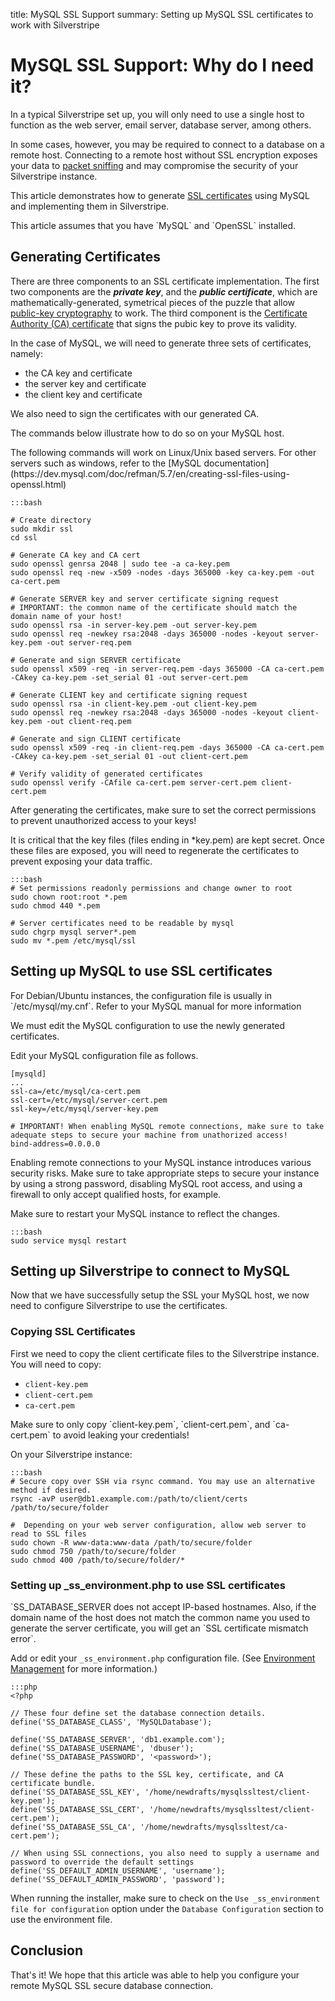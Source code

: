 title: MySQL SSL Support
summary: Setting up MySQL SSL certificates to work with Silverstripe

# MySQL SSL Support: Why do I need it?

In a typical Silverstripe set up, you will only need to use a single host to function as the web server, email server, database server, among others.

In some cases, however, you may be required to connect to a database on a remote host. Connecting to a remote host without SSL encryption exposes your data to [packet sniffing](http://www.linuxjournal.com/content/packet-sniffing-basics) and may compromise the security of your Silverstripe instance.

This article demonstrates how to generate [SSL certificates](https://hosting.review/web-hosting-glossary/#12) using MySQL and implementing them in Silverstripe.

<div class="notice" markdown='1'>
This article assumes that you have `MySQL` and `OpenSSL` installed.
</div>


## Generating Certificates

There are three components to an SSL certificate implementation. The first two components are the ***private key***, and the ***public certificate***, which are mathematically-generated, symetrical pieces of the puzzle that allow [public-key cryptography](https://en.wikipedia.org/wiki/Public-key_cryptography) to work. The third component is the [Certificate Authority (CA) certificate](https://en.wikipedia.org/wiki/Certificate_authority) that signs the pubic key to prove its validity.

In the case of MySQL, we will need to generate three sets of certificates, namely:

- the CA key and certificate
- the server key and certificate
- the client key and certificate

We also need to sign the certificates with our generated CA.

The commands below illustrate how to do so on your MySQL host.

<div class="notice" markdown='1'>
The following commands will work on Linux/Unix based servers. For other servers such as windows, refer to the [MySQL documentation](https://dev.mysql.com/doc/refman/5.7/en/creating-ssl-files-using-openssl.html)
</div>


	:::bash

	# Create directory
	sudo mkdir ssl
	cd ssl

	# Generate CA key and CA cert
	sudo openssl genrsa 2048 | sudo tee -a ca-key.pem
	sudo openssl req -new -x509 -nodes -days 365000 -key ca-key.pem -out ca-cert.pem

	# Generate SERVER key and server certificate signing request
	# IMPORTANT: the common name of the certificate should match the domain name of your host!
	sudo openssl rsa -in server-key.pem -out server-key.pem
	sudo openssl req -newkey rsa:2048 -days 365000 -nodes -keyout server-key.pem -out server-req.pem

	# Generate and sign SERVER certificate
	sudo openssl x509 -req -in server-req.pem -days 365000 -CA ca-cert.pem -CAkey ca-key.pem -set_serial 01 -out server-cert.pem

	# Generate CLIENT key and certificate signing request
	sudo openssl rsa -in client-key.pem -out client-key.pem
	sudo openssl req -newkey rsa:2048 -days 365000 -nodes -keyout client-key.pem -out client-req.pem

	# Generate and sign CLIENT certificate
	sudo openssl x509 -req -in client-req.pem -days 365000 -CA ca-cert.pem -CAkey ca-key.pem -set_serial 01 -out client-cert.pem

	# Verify validity of generated certificates
	sudo openssl verify -CAfile ca-cert.pem server-cert.pem client-cert.pem

<div class="warning" markdown='1'>
After generating the certificates, make sure to set the correct permissions to prevent unauthorized access to your keys! 

It is critical that the key files (files ending in *key.pem) are kept secret. Once these files are exposed, you will need to regenerate the certificates to prevent exposing your data traffic. 
</div>

	:::bash
	# Set permissions readonly permissions and change owner to root
	sudo chown root:root *.pem 
	sudo chmod 440 *.pem

	# Server certificates need to be readable by mysql
	sudo chgrp mysql server*.pem
	sudo mv *.pem /etc/mysql/ssl


## Setting up MySQL to use SSL certificates

<div class="notice" markdown='1'>
For Debian/Ubuntu instances, the configuration file is usually in `/etc/mysql/my.cnf`. Refer to your MySQL manual for more information
</div>

We must edit the MySQL configuration to use the newly generated certificates.

Edit your MySQL configuration file as follows. 


	[mysqld]
	...
	ssl-ca=/etc/mysql/ca-cert.pem
	ssl-cert=/etc/mysql/server-cert.pem
	ssl-key=/etc/mysql/server-key.pem

	# IMPORTANT! When enabling MySQL remote connections, make sure to take adequate steps to secure your machine from unathorized access!
	bind-address=0.0.0.0

<div class="warning" markdown='1'>
Enabling remote connections to your MySQL instance introduces various security risks. Make sure to take appropriate steps to secure your instance by using a strong password, disabling MySQL root access, and using a firewall to only accept qualified hosts, for example.
</div>

Make sure to restart your MySQL instance to reflect the changes.

	:::bash
	sudo service mysql restart


## Setting up Silverstripe to connect to MySQL

Now that we have successfully setup the SSL your MySQL host, we now need to configure Silverstripe to use the certificates.

### Copying SSL Certificates

First we need to copy the client certificate files to the Silverstripe instance. You will need to copy:

- `client-key.pem`
- `client-cert.pem`
- `ca-cert.pem`

<div class="warning" markdown='1'>
Make sure to only copy `client-key.pem`, `client-cert.pem`, and `ca-cert.pem` to avoid leaking your credentials!
</div>

On your Silverstripe instance:

	:::bash
	# Secure copy over SSH via rsync command. You may use an alternative method if desired. 
	rsync -avP user@db1.example.com:/path/to/client/certs /path/to/secure/folder

	#  Depending on your web server configuration, allow web server to read to SSL files
	sudo chown -R www-data:www-data /path/to/secure/folder
	sudo chmod 750 /path/to/secure/folder
	sudo chmod 400 /path/to/secure/folder/*

### Setting up _ss_environment.php to use SSL certificates

<div class="notice" markdown='1'>
`SS_DATABASE_SERVER does not accept IP-based hostnames. Also, if the domain name of the host does not match the common name you used to generate the server certificate, you will get an `SSL certificate mismatch error`.
</div>

Add or edit your `_ss_environment.php` configuration file. (See [Environment Management](/getting_started/environment_management) for more information.) 

	:::php
	<?php

	// These four define set the database connection details.
	define('SS_DATABASE_CLASS', 'MySQLDatabase');

	define('SS_DATABASE_SERVER', 'db1.example.com');
	define('SS_DATABASE_USERNAME', 'dbuser');
	define('SS_DATABASE_PASSWORD', '<password>');

	// These define the paths to the SSL key, certificate, and CA certificate bundle.
	define('SS_DATABASE_SSL_KEY', '/home/newdrafts/mysqlssltest/client-key.pem');
	define('SS_DATABASE_SSL_CERT', '/home/newdrafts/mysqlssltest/client-cert.pem');
	define('SS_DATABASE_SSL_CA', '/home/newdrafts/mysqlssltest/ca-	cert.pem');

	// When using SSL connections, you also need to supply a username and password to override the default settings
	define('SS_DEFAULT_ADMIN_USERNAME', 'username');
	define('SS_DEFAULT_ADMIN_PASSWORD', 'password');


When running the installer, make sure to check on the `Use _ss_environment file for configuration` option under the `Database Configuration` section to use the environment file.

## Conclusion

That's it! We hope that this article was able to help you configure your remote MySQL SSL secure database connection.
